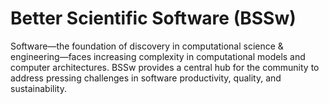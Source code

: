 # Better Scientific Software (BSSw)

Software—the foundation of discovery in computational science & engineering—faces increasing complexity in computational models and computer architectures. BSSw provides a central hub for the community to address pressing challenges in software productivity, quality, and sustainability.


<!---
Slide1 L: ../images/Blog_2301_YIRMontage.png
Slide1 R: ../Articles/Blog/BSSwHighlights2022.md
Slide2 L: ../Articles/Blog/2023-01-ecp-tutorials-bosf.md
Slide2 R: ../CuratedContent/CiseCollegevilleWkship2022.md
Slide3 L: ../CuratedContent/ExecutableEnvironments.md
Slide3 R: ../Events/2023-02-ECP23-BOF-BSSw.md
Slide4 L: ../Events/2023-02-ECP23-BOF-BSSw-fellowship.md
Slide4 R: ../Events/ATPESC23.md
Slide5 L: ../Articles/Blog/2022-12-2023BSSwFellowshipAnnounce.md
Slide5 R: ../CuratedContent/AgileProjectManagement.md
--->

<!---
Note: We have had up to 7 L and R panels in the carousel, even if the current carousel may be shorter.

Caution: Blank line after first comment mark (or before last comment mark) causes build failure.
LCM: Saving for use again later

Slide1 L: ../Articles/Blog/2022-12-2023BSSwFellowshipAnnounce.md
Slide1 R: ../images/OG_2109_BSSwFellowships.png
Slide2 L: ../CuratedContent/AgileProjectManagement.md
Slide2 R: ../CuratedContent/LanguageReferenceOnLine.md
Slide3 L: ../Articles/Blog/GiveThanks.md
Slide3 R: ../images/Blog_1119_seasonal.png
Slide4 L: ../Events/hpcbp-071-oceanscapes.md
Slide4 R: ../Articles/Blog/2022-11-visual-git.md
Slide5 L: ../CuratedContent/TrainingMaterialsforParallelComputingatLLNL.md
Slide5 R: ../CuratedContent/technical-leadership-for-agile-teams.md
--->

<!---
[Site Overview](SiteOverview.md)

[Communities Overview](CommunitiesOverview.md)

[Intro to CSE](IntroToCse.md)

[Intro to HPC](IntroToHpc.md)

--->

